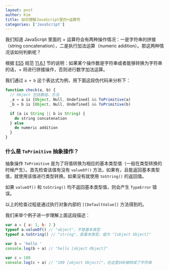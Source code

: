 ```yaml
---
layout: post
author: Kim
title: 如何理解JavaScript里的+运算符
categories: ['JavaScript']
---
```

我们知道 JavaScript 里面的 + 运算符会有两种操作情况：一是字符串的拼接（string concatenation），二是执行加法运算（numeric addition）。那这两种情况该如何判断呢？

根据 [ES5](http://www.ecma-international.org/ecma-262/5.1) 规范 [11.6.1](http://www.ecma-international.org/ecma-262/5.1/index.html#sec-11.6.1) 节的说明：如果某个操作数是字符串或者能够转换为字符串的话，+ 将进行拼接操作，否则进行数字加法运算。

我们通过 `a + b` 这个表达式为例，用下面这段伪代码来分析下：
```javascript
function check(a, b) {
  // Object 包括数组、方法
  _a = a is [Object, Null, Undefined] && ToPrimitive(a)
  _b = b is [Object, Null, Undefined] && ToPrimitive(b)

  if (a is String || b is String) {
    do string concatenation
  } else
    do numeric addition
  }
}
```

### 什么是 `ToPrimitive` 抽象操作？
抽象操作 `ToPrimitive` 是为了将值转换为相应的基本类型值（一般在类型转换的时候产生）。首先检查该值有没有 `valueOf()` 方法，如果有，且能返回基本类型值，就使用该值进行类型转换。如果没有就使用 `toString()` 的返回值。

如果 `valueOf()` 和 `toString()` 均不返回基本类型值，则会产生 `TypeError` 错误。

以上的检查过程是通过执行对象内部的 `[[DefaultValue]]` 方法得到的。

我们来举个例子进一步理解上面这段描述：
```javascript
var a = { a: 1, b: 2 }
typeof a.valueOf() // "object"，不是基本类型
typeof a.toString() // "string"，是基本类型，值为 "[object Object]"

var b = 'hello '
console.log(b + a) // "hello [object Object]"

var c = 100
console.log(c + a) // "100 [object Object]"，在这里100被转成了字符串
```

